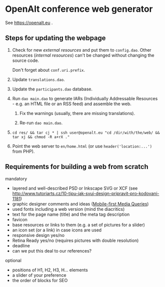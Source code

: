 # OpenAlt conference web generator

See https://openalt.eu .

## Steps for updating the webpage

1. Check for new *external resources* and put them to `config.dao`. Other resources (*internal resources*) can't be changed without changing the source code.

    Don't forget about `conf.uri.prefix`.

1. Update `translations.dao`.

1. Update the `participants.dao` database.

1. Run `dao main.dao` to generate IARs (Individually Addressable Resources - e.g. an HTML file or an RSS feed) and assemble the web.

    1. Fix the warnings (usually, there are missing translations).

    1. Re-run `dao main.dao`.

1. `cd res/ && tar cj * | ssh user@openalt.eu "cd /dir/with/the/web/ && tar xj && chmod -R a+rX ."`

1. Point the web server to `en/home.html` (or use `header('location:...')` from PHP).

## Requirements for building a web from scratch

mandatory

* layered and well-described PSD or Inkscape SVG or XCF (see http://www.tutoriarts.cz/10-tipu-jak-svuj-design-pripravit-pro-kodovani-1181)
* graphic designer comments and ideas ([Mobile-first Media Queries](http://www.sitepoint.com/introduction-mobile-first-media-queries/))
* used fonts including a web version (mind the diacritics)
* text for the page name (title) and the meta tag description
* favicon
* base resources or links to them (e.g. a set of pictures for a slider)
* an icon set (or a link) in case icons are used
* responsive design yes/no
* Retina Ready yes/no (requires pictures with double resolution)
* deadline
* can we put this deal to our references?

optional

* positions of H1, H2, H3, H... elements
* a slider of your preference
* the order of blocks for SEO
